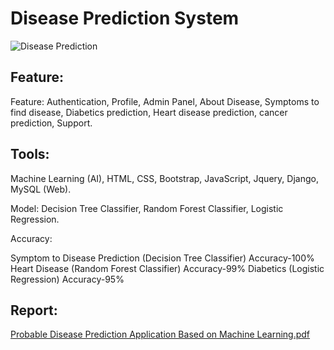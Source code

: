 # Disease Prediction System 
![Disease Prediction](https://github.com/abunaiim25/Disease-prediction-system/assets/75266387/a45d8adb-8355-459e-97c5-3672842ca295)

## Feature: 
Feature: Authentication, Profile, Admin Panel, About Disease, Symptoms to find disease,
Diabetics prediction, Heart disease prediction, cancer prediction, Support.

## Tools:
Machine Learning (AI), HTML, CSS, Bootstrap, JavaScript, Jquery, Django, MySQL (Web).

Model: Decision Tree Classifier, Random Forest Classifier, Logistic Regression.

Accuracy:

Symptom to Disease Prediction	(Decision Tree Classifier)	Accuracy-100%
Heart Disease	(Random Forest Classifier)	Accuracy-99%
Diabetics	(Logistic Regression)	Accuracy-95%

## Report:
[Probable Disease Prediction Application Based on Machine Learning.pdf](https://github.com/user-attachments/files/16145795/Probable.Disease.Prediction.Application.Based.on.Machine.Learning.pdf)



